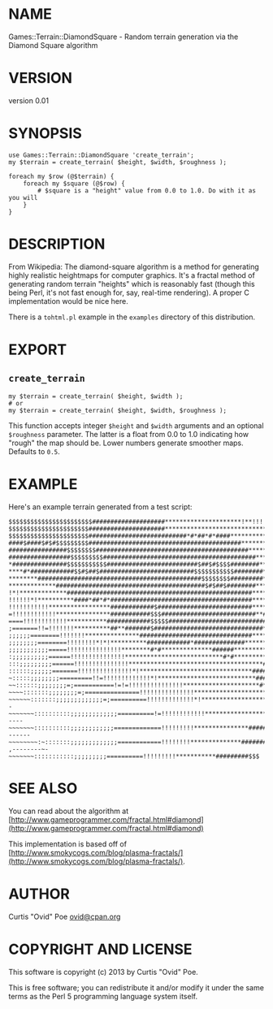 # NAME

Games::Terrain::DiamondSquare - Random terrain generation via the Diamond Square algorithm

# VERSION

version 0.01

# SYNOPSIS

    use Games::Terrain::DiamondSquare 'create_terrain';
    my $terrain = create_terrain( $height, $width, $roughness );

    foreach my $row (@$terrain) {
        foreach my $square (@$row) {
            # $square is a "height" value from 0.0 to 1.0. Do with it as you will
        }
    }

# DESCRIPTION

From Wikipedia: The diamond-square algorithm is a method for generating highly
realistic heightmaps for computer graphics. It's a fractal method of
generating random terrain "heights" which is reasonably fast (though this
being Perl, it's not fast enough for, say, real-time rendering).  A proper C
implementation would be nice here.

There is a `tohtml.pl` example in the `examples` directory of this
distribution.

# EXPORT

## `create_terrain`

    my $terrain = create_terrain( $height, $width );
    # or
    my $terrain = create_terrain( $height, $width, $roughness );

This function accepts integer `$height` and `$width` arguments and an
optional `$roughness` parameter. The latter is a float from 0.0 to 1.0
indicating how "rough" the map should be. Lower numbers generate smoother
maps. Defaults to `0.5`.

# EXAMPLE

Here's an example terrain generated from a test script:

    $$$$$$$$$$$$$$$$$$$$$$$####################*********************!**!!!!!!!!!!!!!
    $$$$$$$$$$$$$$$$$$$$$$#####################****************************!!!!!!!!!
    $$$$$$$$$$$$$$$$$$$$$$###########################*#*##*#*####************!!!!!!!
    ####$####$#$#$$$$$$$$$##########################################**********!!!!!!
    ################$$$$$$$$##########################################**********!!!!
    #################$$$$$$$$$##########################################**********!!
    *###############$$$$$$$$$$$#########################$##$#$$$$########**********!
    ****#*############$$#$##$##########################$$$$$$$$$$$########**********
    ********#############################################$$$$$$$$#########**********
    *************#########################################$#$##$########************
    !*!*************###################################################*************
    !!!!!!*!**********####*##*#*#######################################*************
    !!!!!!!!!!!*****************############$##########################*************
    =!!!!!!!!!!!!***************###########$$$##########################**#*#*******
    ====!!!!!!!!!!!!***********############$$$$$#############################*******
    ;=======!!=!!!!!!!**********##**#######$##############################**********
    ;;;;;;========!!!!!!!***************###############################*************
    ;;;;;;;;========!!!!!!!!*!*!**********############*##############************###
    ;;;;;;;;;;;=====!!!!!!!!!!!!!!!********#*#**************######*************#####
    :;;;;;;;;;;======!!!!!!!!!!!!!!!***************************#*#*********#########
    :::;;;;;;;;;======!!!!!!!!!!!!!!!*************************************##########
    ::::::;;;;;;=======!!!!!!!!!!!!!!!*!*******************************#############
    ~:::::;;;;;;;;=========!!=!!!!!!!!!!!!!*!***************************############
    ~~::::::;;;;;;;;=;===========!=!=!!!!!!!!!!!!!!!*********************#*#########
    ~~~~:::::::;;;;;;;;=;===============!!!!!!!!!!!!!!!*********************########
    ~~~~~~:::::::;;;;;;;;;;;;;=;==========!!!!!!!!!!!!!*!*******************########
    -~~~~~~~::::::::::;;;;;;;;;;;;;==========!=!!!!!!!!!!!!*****************########
    ----~~~~~~~::::::::::;;;;;;;;;;;;=============!!!!!!!!!***************##########
    ------~~~~~~~~:~:::::::;;;;;;;;;;;;;============!!!!!!!!**************#######$$$
    ,--------~-~~~~~~~:::::::::::;;;;;;;;;==========!!!!!!!!!***********#########$$$

# SEE ALSO

You can read about the algorithm at
[http://www.gameprogrammer.com/fractal.html#diamond](http://www.gameprogrammer.com/fractal.html#diamond)

This implementation is based off of
[http://www.smokycogs.com/blog/plasma-fractals/](http://www.smokycogs.com/blog/plasma-fractals/).

# AUTHOR

Curtis "Ovid" Poe <ovid@cpan.org>

# COPYRIGHT AND LICENSE

This software is copyright (c) 2013 by Curtis "Ovid" Poe.

This is free software; you can redistribute it and/or modify it under
the same terms as the Perl 5 programming language system itself.